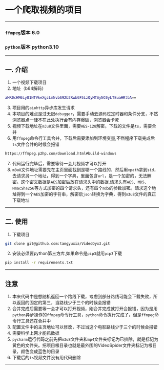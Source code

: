 # 一个爬取视频的项目

---

### `ffmpeg`版本 6.0
### `python`版本 python3.10

---

## 一. 介绍
1. 一个视频下载项目
2. 地址（b64解码）
```bash
aHR0cHM6Ly81NTVkeXgzLmNvbS92b2RwbGF5LzQyMTAyNC0yLTEuaHRtbA==
```
3. 项目用的`aiohttp`异步库发生请求
4. 本项目的难点是过无限`debugger`，需要手动去源码过定时器和条件分支，不然浏览器点一律不在此处执行会有内存爆破，浏览器会卡死
5. 视频下载地址在`m3u8`文件里面，需要`AES-128`解密。下载的文件是`ts`，需要合并
6. 用`ffmpeg`命令行工具合并，下载后需要添加到环境变量,不然程序下载完成后`ts`文件合并的时候会报错
```bash
https://ffmpeg.p2hp.com/download.html#build-windows
```
7. 代码运行完毕后，需要等待一会儿视频才可以打开
8. `m3u8`文件地址需要先在主页里面找到是哪一个路线的，然后用`xpath`拿到`sid`，去请求另一个地址，得到一个字典，里面包含`url`，是一个加密的，无法解密。这个密文数据是`AES`加密后放在请求头中的数据,请求头有`AES`、`MD5`、`HmacSha256`等方式加密的四个请求头，还有四个`md5`的参数加密。请求这个地址得到一个`AES`加密的字符串，解密后`json`转换为字典，得到`m3u8`文件的真正下载地址

---


## 二. 使用
1. 下载项目
```bash
git clone git@github.com:tangyuxia/VideoDyx3.git
```
2. 安装必须要python第三方库,如果命令是`pip3`就用`pip3`下载
```bash
pip install -r requirements.txt
```

---

## 注意
1. 本来代码中是想随机返回一个路线下载，考虑到部分路线可能会下载失败，所以返回的固定的第三，当路线少于三个的时候会报错
2. 合并完成后需要等一会才可以打开视频，刚合并完成就打开会报错，因为是用`python`异步操作的`ffmpeg`命令行工具，`python`命令执行完成了，但是`ffmpeg`命令行工具还在合并中
3. 配置文件中的主页地址可以修改，不过当这个电影路线少于三个的时候会报错
4. 需要科学上网才能抓数据
5. `pycharm`运行代码之前先把`m3u8`文件夹和`mp4`文件夹标记为已排除，就是标记为黄色的文件夹。把项目根目录也就是最外围的VideoSpider文件夹标记为根目录，颜色变成蓝色的目录
6. 下载后的`ts`视频文件没有用代码删除

---